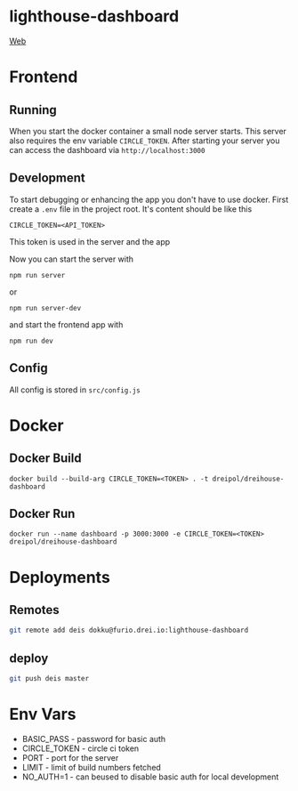 # lighthouse-dashboard

[Web](https://dreihouse.dreipol.ch/#/)

# Frontend
## Running
When you start the docker container a small node server starts. This server also requires the env variable `CIRCLE_TOKEN`.
After starting your server you can access the dashboard via `http://localhost:3000`

## Development
To start debugging or enhancing the app you don't have to use docker.
First create a `.env` file in the project root.
It's content should be like this

    CIRCLE_TOKEN=<API_TOKEN>

This token is used in the server and the app

Now you can start the server with

    npm run server

or

    npm run server-dev

and start the frontend app with

    npm run dev

## Config
All config is stored in `src/config.js`

# Docker
## Docker Build

    docker build --build-arg CIRCLE_TOKEN=<TOKEN> . -t dreipol/dreihouse-dashboard

## Docker Run

    docker run --name dashboard -p 3000:3000 -e CIRCLE_TOKEN=<TOKEN> dreipol/dreihouse-dashboard

# Deployments
## Remotes
```bash
git remote add deis dokku@furio.drei.io:lighthouse-dashboard
```

## deploy
```bash
git push deis master
```

# Env Vars
 - BASIC_PASS - password for basic auth
 - CIRCLE_TOKEN - circle ci token
 - PORT - port for the server
 - LIMIT - limit of build numbers fetched
 - NO_AUTH=1 - can beused to disable basic auth for local development
